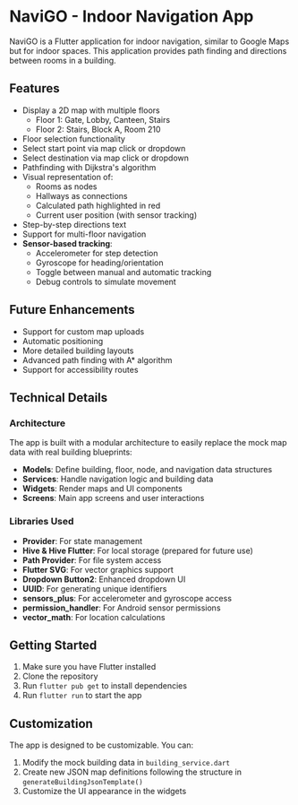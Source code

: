 # NaviGO - Indoor Navigation App

NaviGO is a Flutter application for indoor navigation, similar to Google Maps but for indoor spaces. This application provides path finding and directions between rooms in a building.

## Features

- Display a 2D map with multiple floors
  - Floor 1: Gate, Lobby, Canteen, Stairs
  - Floor 2: Stairs, Block A, Room 210
- Floor selection functionality
- Select start point via map click or dropdown
- Select destination via map click or dropdown
- Pathfinding with Dijkstra's algorithm
- Visual representation of:
  - Rooms as nodes
  - Hallways as connections
  - Calculated path highlighted in red
  - Current user position (with sensor tracking)
- Step-by-step directions text
- Support for multi-floor navigation
- **Sensor-based tracking**:
  - Accelerometer for step detection
  - Gyroscope for heading/orientation
  - Toggle between manual and automatic tracking
  - Debug controls to simulate movement

## Future Enhancements

- Support for custom map uploads
- Automatic positioning
- More detailed building layouts
- Advanced path finding with A* algorithm
- Support for accessibility routes

## Technical Details

### Architecture

The app is built with a modular architecture to easily replace the mock map data with real building blueprints:

- **Models**: Define building, floor, node, and navigation data structures
- **Services**: Handle navigation logic and building data
- **Widgets**: Render maps and UI components
- **Screens**: Main app screens and user interactions

### Libraries Used

- **Provider**: For state management
- **Hive & Hive Flutter**: For local storage (prepared for future use)
- **Path Provider**: For file system access
- **Flutter SVG**: For vector graphics support
- **Dropdown Button2**: Enhanced dropdown UI
- **UUID**: For generating unique identifiers
- **sensors_plus**: For accelerometer and gyroscope access
- **permission_handler**: For Android sensor permissions
- **vector_math**: For location calculations

## Getting Started

1. Make sure you have Flutter installed
2. Clone the repository
3. Run `flutter pub get` to install dependencies
4. Run `flutter run` to start the app

## Customization

The app is designed to be customizable. You can:

1. Modify the mock building data in `building_service.dart`
2. Create new JSON map definitions following the structure in `generateBuildingJsonTemplate()`
3. Customize the UI appearance in the widgets
